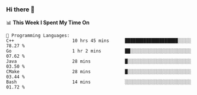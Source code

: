 ### Hi there 👋

<!--
**CrazyCollin/crazycollin** is a ✨ _special_ ✨ repository because its `README.md` (this file) appears on your GitHub profile.

Here are some ideas to get you started:

- 🔭 I’m currently working on ...
- 🌱 I’m currently learning ...
- 👯 I’m looking to collaborate on ...
- 🤔 I’m looking for help with ...
- 💬 Ask me about ...
- 📫 How to reach me: ...
- 😄 Pronouns: ...
- ⚡ Fun fact: ...
-->

<!--START_SECTION:waka-->
📊 **This Week I Spent My Time On** 

```text
💬 Programming Languages: 
C++                      10 hrs 45 mins      ████████████████████░░░░░   78.27 % 
Go                       1 hr 2 mins         ██░░░░░░░░░░░░░░░░░░░░░░░   07.62 % 
Java                     28 mins             █░░░░░░░░░░░░░░░░░░░░░░░░   03.50 % 
CMake                    28 mins             █░░░░░░░░░░░░░░░░░░░░░░░░   03.44 % 
Bash                     14 mins             ░░░░░░░░░░░░░░░░░░░░░░░░░   01.72 % 
```


<!--END_SECTION:waka-->
